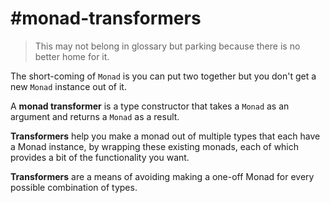 # #monad-transformers

> This may not belong in glossary but parking because there is no better home for it.

The short-coming of `Monad` is you can put two together but you don't get a new `Monad` instance out of it.

A **monad transformer** is a type constructor that takes a `Monad` as an argument and returns a `Monad` as a result.

**Transformers** help you make a monad out of multiple types that each have a Monad instance, by wrapping these existing monads, each of which provides a bit of the functionality you want.

**Transformers** are a means of avoiding making a one-off Monad for every possible combination of types.

